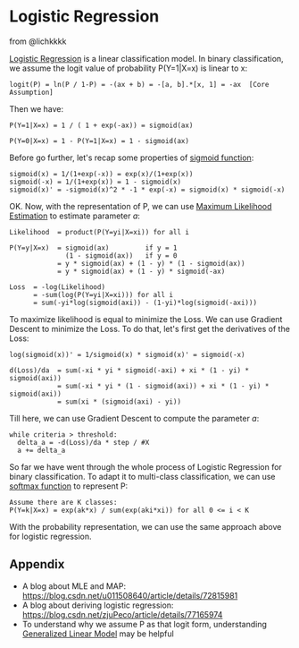 # Logistic Regression
from @lichkkkk

[Logistic Regression](https://en.wikipedia.org/wiki/Logistic_regression) is a
linear classification model. In binary classification, we assume the logit
value of probability P(Y=1|X=x) is linear to x:
```
logit(P) = ln(P / 1-P) = -(ax + b) = -[a, b].*[x, 1] = -ax  [Core Assumption]
```
Then we have:
```
P(Y=1|X=x) = 1 / ( 1 + exp(-ax)) = sigmoid(ax)

P(Y=0|X=x) = 1 - P(Y=1|X=x) = 1 - sigmoid(ax)
```
Before go further, let's recap some properties of [sigmoid function](https://en.wikipedia.org/wiki/Sigmoid_function):
```
sigmoid(x) = 1/(1+exp(-x)) = exp(x)/(1+exp(x))
sigmoid(-x) = 1/(1+exp(x)) = 1 - sigmoid(x)
sigmoid(x)' = -sigmoid(x)^2 * -1 * exp(-x) = sigmoid(x) * sigmoid(-x)
```
OK. Now, with the representation of P, we can use [Maximum
Likelihood Estimation](https://en.wikipedia.org/wiki/Maximum_likelihood_estimation) to estimate parameter *a*:
```
Likelihood  = product(P(Y=yi|X=xi)) for all i

P(Y=y|X=x)  = sigmoid(ax)         if y = 1
              (1 - sigmoid(ax))   if y = 0
            = y * sigmoid(ax) + (1 - y) * (1 - sigmoid(ax))
            = y * sigmoid(ax) + (1 - y) * sigmoid(-ax)

Loss  = -log(Likelihood)
      = -sum(log(P(Y=yi|X=xi))) for all i
      = sum(-yi*log(sigmoid(axi)) - (1-yi)*log(sigmoid(-axi)))
```
To maximize likelihood is equal to minimize the Loss. We can use Gradient Descent to minimize the Loss. To do that, let's first get the derivatives of the Loss:
```
log(sigmoid(x))' = 1/sigmoid(x) * sigmoid(x)' = sigmoid(-x)

d(Loss)/da  = sum(-xi * yi * sigmoid(-axi) + xi * (1 - yi) * sigmoid(axi))
            = sum(-xi * yi * (1 - sigmoid(axi)) + xi * (1 - yi) * sigmoid(axi))
            = sum(xi * (sigmoid(axi) - yi))
```
Till here, we can use Gradient Descent to compute the parameter *a*:
```
while criteria > threshold:
  delta_a = -d(Loss)/da * step / #X
  a += delta_a
```
So far we have went through the whole process of Logistic Regression for binary classification. To adapt it to multi-class classification, we can use [softmax function](https://en.wikipedia.org/wiki/Softmax_function) to represent P:
```
Assume there are K classes:
P(Y=k|X=x) = exp(ak*x) / sum(exp(aki*xi)) for all 0 <= i < K
```
With the probability representation, we can use the same approach above for logistic regression.

## Appendix
- A blog about MLE and MAP: https://blog.csdn.net/u011508640/article/details/72815981
- A blog about deriving logistic regression: https://blog.csdn.net/zjuPeco/article/details/77165974
- To understand why we assume P as that logit form, understanding [Generalized Linear Model](https://en.wikipedia.org/wiki/Generalized_linear_model) may be helpful
